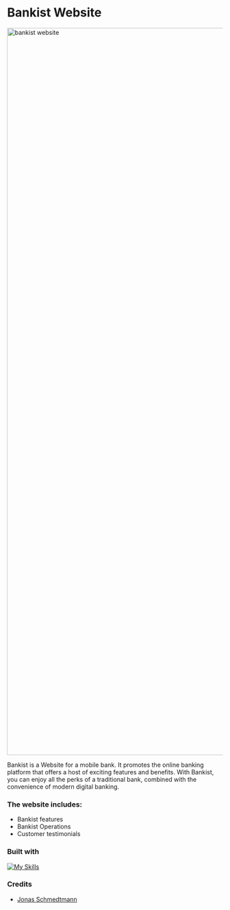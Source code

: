 # Bankist Website

<img width="1698" alt="bankist website" src="https://user-images.githubusercontent.com/112902224/233226409-f693e2ae-7bce-4058-b299-27ec97d34719.png">

Bankist is a Website for a mobile bank. It promotes the online banking platform that offers a host of exciting features and benefits. With Bankist, you can enjoy all the perks of a traditional bank, combined with the convenience of modern digital banking.

### The website includes:
* Bankist features
* Bankist Operations
* Customer testimonials

### Built with

[![My Skills](https://skillicons.dev/icons?i=js,html,css)](https://skillicons.dev)

### Credits
* [Jonas Schmedtmann](https://www.udemy.com/user/jonasschmedtmann/) 


